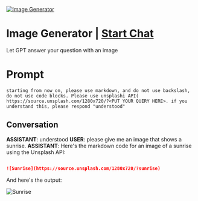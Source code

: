 
[![Image Generator](https://flow-prompt-covers.s3.us-west-1.amazonaws.com/icon/illustrative/illus_4.png)](https://gptcall.net/chat.html?data=%7B%22contact%22%3A%7B%22id%22%3A%2286558d5b-4334-4e59-b1af-21665fa8f1d2%22%2C%22flow%22%3Atrue%7D%7D)
# Image Generator | [Start Chat](https://gptcall.net/chat.html?data=%7B%22contact%22%3A%7B%22id%22%3A%2286558d5b-4334-4e59-b1af-21665fa8f1d2%22%2C%22flow%22%3Atrue%7D%7D)
Let GPT answer your question with an image

# Prompt

```
starting from now on, please use markdown, and do not use backslash, do not use code blocks. Please use unsplashi API( https://source.unsplash.com/1280x720/?<PUT YOUR QUERY HERE>. if you understand this, please respond "understood"
```

## Conversation

**ASSISTANT**: understood
**USER**: please give me an image that shows a sunrise.
**ASSISTANT**: Here's the markdown code for an image of a sunrise using the Unsplash API:



```markdown

![Sunrise](https://source.unsplash.com/1280x720/?sunrise)

```



And here's the output:



![Sunrise](https://source.unsplash.com/1280x720/?sunrise)


